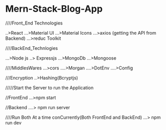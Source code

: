 # Mern-Stack-Blog-App

////Front_End Technologies

..>React
...>Material UI
...>Material Icons
...>axios (getting the API from Backend)
...>reduc Toolkit


////BackEnd_Technlogies

...>Node js
..> Expressjs
...>MongoDb
...>Mongoose


////MiddlesWares
 ...>cors
 ....>Morgan
 ....>DotEnv
 ....>Config

 ///Encryption
 ..>Hashing(Bcryptjs)



 /////Start the Server to run the Application

 //FrontEnd
 ...>npm start

 //Backend
 ....> npm run server


 ////Run Both At a time conCurrently(Both FrontEnd and BackEnd)
 ...> npm run dev
 
 
